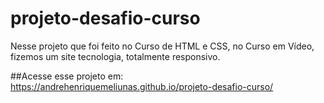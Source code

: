 # projeto-desafio-curso
Nesse projeto que foi feito no Curso de HTML e CSS, no Curso em Vídeo, fizemos um site tecnologia, totalmente responsivo.

##Acesse esse projeto em: https://andrehenriquemeliunas.github.io/projeto-desafio-curso/
